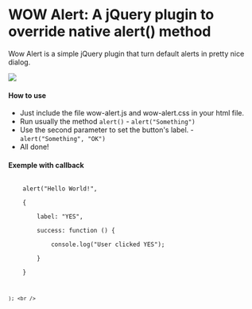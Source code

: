 <h1>WOW Alert: A jQuery plugin to override native alert() method</h1>
<p>Wow Alert is a simple jQuery plugin that turn default alerts in pretty nice dialog.</p>

<img src="http://f.cl.ly/items/1F2a0i1v0Y3n100P2s15/wow-alert.png">

<h4>How to use</h4>
<ul>
<li>Just include the file wow-alert.js and wow-alert.css in your html file.</li>
<li>Run usually the method <code>alert()</code> - <code>alert("Something")</code></li>
<li>Use the second parameter to set the button's label. - <code>alert("Something", "OK")</code></li>
<li>All done!</li>
</ul>
<h4>Exemple with callback</h4>
<code>
    alert("Hello World!",<br />
    {<br />
        label: "YES",<br />
        success: function () {<br />
            console.log("User clicked YES");<br />
        }<br />
    }<br />

    ); <br />
</code>









